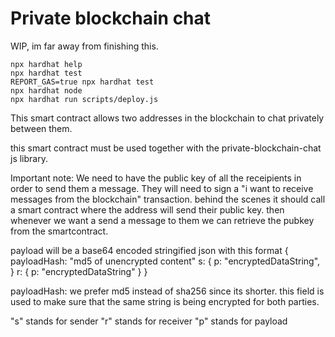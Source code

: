 # Private blockchain chat

WIP, im far away from finishing this.

```shell
npx hardhat help
npx hardhat test
REPORT_GAS=true npx hardhat test
npx hardhat node
npx hardhat run scripts/deploy.js
```

This smart contract allows two addresses in the blockchain to chat privately between them.

this smart contract must be used together with the 
private-blockchain-chat js library.


Important note: We need to have the public key of all the receipients in order to send them a message. They will need to sign a "i want to receive messages from the blockchain" transaction. behind the scenes it should call a smart contract where the address will send their public key. then whenever we want a send a message to them we can retrieve the pubkey from the smartcontract.

payload will be a base64 encoded stringified json with this format
{
    payloadHash: "md5 of unencrypted content"
    s: {
        p: "encryptedDataString",
    }
    r: {
        p: "encryptedDataString"
    }
}

payloadHash: we prefer md5 instead of sha256 since its shorter. this field is
used to make sure that the same string is being encrypted for both parties.

"s" stands for sender
"r" stands for receiver
"p" stands for payload